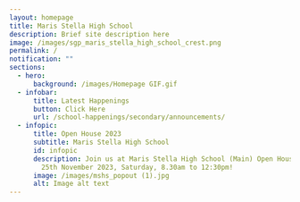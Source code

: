 ```yaml
---
layout: homepage
title: Maris Stella High School
description: Brief site description here
image: /images/sgp_maris_stella_high_school_crest.png
permalink: /
notification: ""
sections:
  - hero:
      background: /images/Homepage GIF.gif
  - infobar:
      title: Latest Happenings
      button: Click Here
      url: /school-happenings/secondary/announcements/
  - infopic:
      title: Open House 2023
      subtitle: Maris Stella High School
      id: infopic
      description: Join us at Maris Stella High School (Main) Open House this year on
        25th November 2023, Saturday, 8.30am to 12:30pm!
      image: /images/mshs_popout (1).jpg
      alt: Image alt text
---
```

